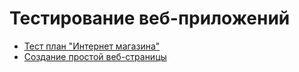 # Тестирование веб-приложений
- [Тест план "Интернет магазина"](https://docs.google.com/spreadsheets/d/1lkeJQeCoA0xluN6mRI-hKUgZGsyR0jHnMmbsD31OaUg/edit?usp=sharing)
- [Создание простой веб-страницы](https://github.com/user-attachments/assets/02f6a328-35a5-440f-9ca5-3afb4ab9ab66)
